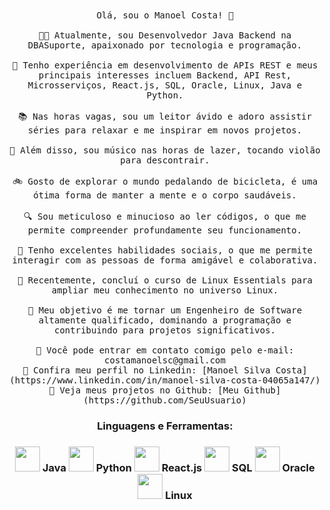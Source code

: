 <!-- Gif hello world. -->
<p align="center" style="background-image: url(https://images.unsplash.com/photo148859052850598d2b5aba04bixlib=rb4.0.3&ixid=M3wxMjA3fDB8MHxwaG90by1wYWdlfHx8fGVufDB8fHx8fA%3D%3D&auto=format&fit=crop&w=1170&q=80); background-size: cover;">
    <br><br>
    <samp>
        Olá, sou o Manoel Costa! 👋
        <br><br>
        👨‍💻 Atualmente, sou Desenvolvedor Java Backend na DBASuporte, apaixonado por tecnologia e programação.
        <br><br>
        🚀 Tenho experiência em desenvolvimento de APIs REST e meus principais interesses incluem Backend, API Rest, Microsserviços, React.js, SQL, Oracle, Linux, Java e Python.
        <br><br>
        📚 Nas horas vagas, sou um leitor ávido e adoro assistir séries para relaxar e me inspirar em novos projetos.
        <br><br>
        🎸 Além disso, sou músico nas horas de lazer, tocando violão para descontrair.
        <br><br>
        🚲 Gosto de explorar o mundo pedalando de bicicleta, é uma ótima forma de manter a mente e o corpo saudáveis.
        <br><br>
        🔍 Sou meticuloso e minucioso ao ler códigos, o que me permite compreender profundamente seu funcionamento.
        <br><br>
        👥 Tenho excelentes habilidades sociais, o que me permite interagir com as pessoas de forma amigável e colaborativa.
        <br><br>
        🐧 Recentemente, concluí o curso de Linux Essentials para ampliar meu conhecimento no universo Linux.
        <br><br>
        🎯 Meu objetivo é me tornar um Engenheiro de Software altamente qualificado, dominando a programação e contribuindo para projetos significativos.
        <br><br>
        📧 Você pode entrar em contato comigo pelo e-mail: costamanoelsc@gmail.com
        <br>
        🔗 Confira meu perfil no Linkedin: [Manoel Silva Costa](https://www.linkedin.com/in/manoel-silva-costa-04065a147/)
        <br>
        🔗 Veja meus projetos no Github: [Meu Github](https://github.com/SeuUsuario)
        <h3 align="center">Linguagens e Ferramentas:<h3>
        <p align="center">
        <img src="https://img.icons8.com/color/48/000000/java-coffee-cup-logo.png" width="40px"> Java
        <img src="https://img.icons8.com/color/48/000000/python.png" width="40px"> Python
        <img src="https://img.icons8.com/color/48/000000/react-native.png" width="40px"> React.js
        <img src="https://img.icons8.com/color/48/000000/sql.png" width="40px"> SQL
        <img src="https://img.icons8.com/color/48/000000/oracle-logo.png" width="40px"> Oracle
        <img src="https://img.icons8.com/color/48/000000/linux.png" width="40px"> Linux    
        </p>
        <br><br>
    </samp>
</p>
